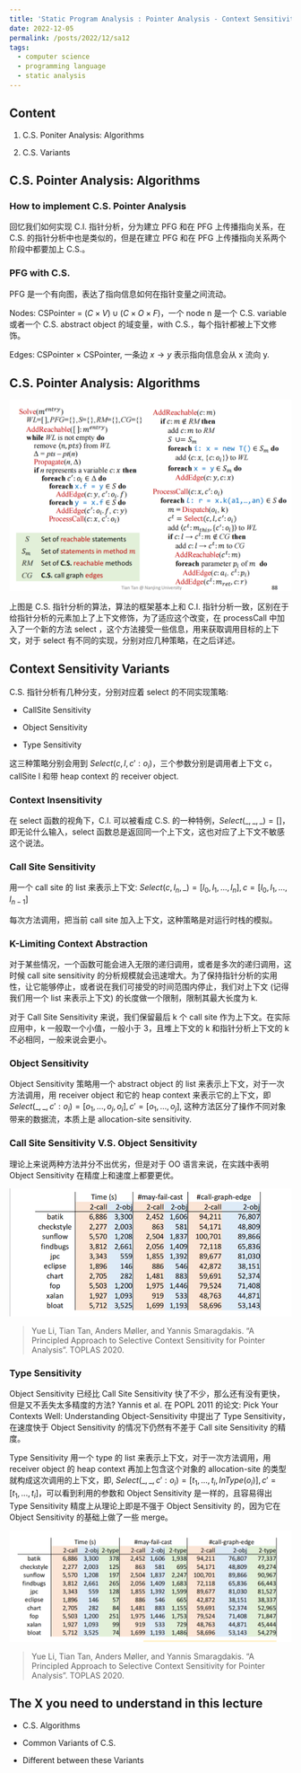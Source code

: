 ```yaml
---
title: 'Static Program Analysis : Pointer Analysis - Context Sensitivity II'
date: 2022-12-05
permalink: /posts/2022/12/sa12
tags:
  - computer science
  - programming language
  - static analysis
---
```


## Content

1. C.S. Poniter Analysis: Algorithms

2. C.S. Variants

## C.S. Pointer Analysis: Algorithms

### How to implement C.S. Pointer Analysis

回忆我们如何实现 C.I. 指针分析，分为建立 PFG 和在 PFG 上传播指向关系，在 C.S. 的指针分析中也是类似的，但是在建立 PFG 和在 PFG 上传播指向关系两个阶段中都要加上 C.S.。

### PFG with C.S.

PFG 是一个有向图，表达了指向信息如何在指针变量之间流动。

Nodes: CSPointer = $(C \times V) \cup (C \times O \times F)$，一个 node n 是一个 C.S. variable 或者一个 C.S. abstract object 的域变量，with C.S.，每个指针都被上下文修饰。

Edges: CSPointer $\times$ CSPointer, 一条边 $x\to y$ 表示指向信息会从 x 流向 y.

## C.S. Pointer Analysis: Algorithms

![](https://github.com/SUNLIFAN/images/blob/main/post/sa1201.png?raw=true)

上图是 C.S. 指针分析的算法，算法的框架基本上和 C.I. 指针分析一致，区别在于给指针分析的元素加上了上下文修饰，为了适应这个改变，在 processCall 中加入了一个新的方法 select ，这个方法接受一些信息，用来获取调用目标的上下文，对于 select 有不同的实现，分别对应几种策略，在之后详述。

## Context Sensitivity Variants

C.S. 指针分析有几种分支，分别对应着 select 的不同实现策略:

- CallSite Sensitivity

- Object Sensitivity

- Type Sensitivity

这三种策略分别会用到 $Select(c, l, c':o_i)$，三个参数分别是调用者上下文 c，callSite l 和带 heap context 的 receiver object.

### Context Insensitivity

在 select 函数的视角下，C.I. 可以被看成 C.S. 的一种特例，$Select(\_, \_, \_) = \lbrack \rbrack$，即无论什么输入，select 函数总是返回同一个上下文，这也对应了上下文不敏感这个说法。

### Call Site Sensitivity

用一个 call site 的 list 来表示上下文: $Select(c, l_n, \_) = \lbrack l_0, l_1, ..., l_{n} \rbrack, c = \lbrack l_0, l_1, ..., l_{n-1}\rbrack$

每次方法调用，把当前 call site 加入上下文，这种策略是对运行时栈的模拟。

### K-Limiting Context Abstraction

对于某些情况，一个函数可能会进入无限的递归调用，或者是多次的递归调用，这时候 call site sensitivity 的分析规模就会迅速增大。为了保持指针分析的实用性，让它能够停止，或者说在我们可接受的时间范围内停止，我们对上下文 (记得我们用一个 list 来表示上下文) 的长度做一个限制，限制其最大长度为 k.

对于 Call Site Sensitivity 来说，我们保留最后 k 个 call site 作为上下文。在实际应用中，k 一般取一个小值，一般小于 3，且堆上下文的 k 和指针分析上下文的 k 不必相同，一般来说会更小。

### Object Sensitivity

Object Sensitivity 策略用一个 abstract object 的 list 来表示上下文，对于一次方法调用，用 receiver object 和它的 heap context 来表示它的上下文，即 $Select(\_, \_, c':o_i) = \lbrack o_1, ..., o_j, o_i\rbrack, c' = \lbrack o_1, ..., o_j\rbrack$, 这种方法区分了操作不同对象带来的数据流，本质上是 allocation-site sensitivity.

### Call Site Sensitivity V.S. Object Sensitivity

理论上来说两种方法并分不出优劣，但是对于 OO 语言来说，在实践中表明 Object Sensitivity 在精度上和速度上都要更优。

![](https://github.com/SUNLIFAN/images/blob/main/post/sa1202.png?raw=true)

> Yue Li, Tian Tan, Anders Møller, and Yannis Smaragdakis. “A Principled Approach to Selective Context Sensitivity for Pointer Analysis”. TOPLAS 2020.


### Type Sensitivity

Object Sensitivity 已经比 Call Site Sensitivity 快了不少，那么还有没有更快，但是又不丢失太多精度的方法? Yannis et al. 在 POPL 2011 的论文: Pick Your Contexts Well: Understanding Object-Sensitivity 中提出了 Type Sensitivity，在速度快于 Object Sensitivity 的情况下仍然有不差于 Call site Sensitivity 的精度。

Type Sensitivity 用一个 type 的 list 来表示上下文，对于一次方法调用，用 receiver object 的 heap context 再加上包含这个对象的 allocation-site 的类型就构成这次调用的上下文，即, $Select(\_, \_, c':o_i) = \lbrack t_1, ..., t_i, InType(o_i)\rbrack, c' = \lbrack t_1, ..., t_i\rbrack$，可以看到利用的参数和 Object Sensitivity 是一样的，且容易得出 Type Sensitivity 精度上从理论上即是不强于 Object Sensitivity 的，因为它在 Object Sensitivity 的基础上做了一些 merge。

![](https://github.com/SUNLIFAN/images/blob/main/post/sa1203.png?raw=true)

> Yue Li, Tian Tan, Anders Møller, and Yannis Smaragdakis. “A Principled Approach to Selective Context Sensitivity for Pointer Analysis”. TOPLAS 2020.


## The X you need to understand in this lecture

- C.S. Algorithms

- Common Variants of C.S.

- Different between these Variants